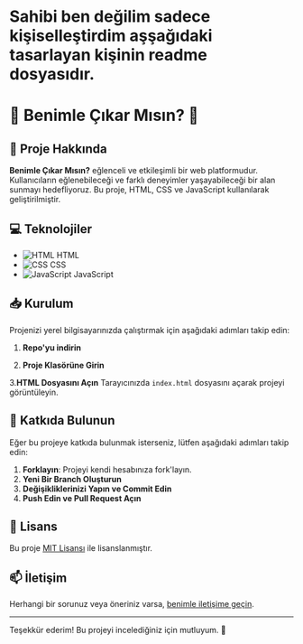 # Sahibi ben değilim sadece kişiselleştirdim aşşağıdaki tasarlayan kişinin readme dosyasıdır.

# 🥳 Benimle Çıkar Mısın? 🌟

## 🎉 Proje Hakkında
**Benimle Çıkar Mısın?** eğlenceli ve etkileşimli bir web platformudur. Kullanıcıların eğlenebileceği ve farklı deneyimler yaşayabileceği bir alan sunmayı hedefliyoruz. Bu proje, HTML, CSS ve JavaScript kullanılarak geliştirilmiştir.

## 💻 Teknolojiler
- ![HTML](https://img.icons8.com/ios/50/000000/html.png) HTML
- ![CSS](https://img.icons8.com/ios/50/000000/css.png) CSS
- ![JavaScript](https://img.icons8.com/ios/50/000000/javascript.png) JavaScript

## 📥 Kurulum
Projenizi yerel bilgisayarınızda çalıştırmak için aşağıdaki adımları takip edin:

1. **Repo'yu indirin**
   
2. **Proje Klasörüne Girin**

3.**HTML Dosyasını Açın**
   Tarayıcınızda `index.html` dosyasını açarak projeyi görüntüleyin.

## 👥 Katkıda Bulunun
Eğer bu projeye katkıda bulunmak isterseniz, lütfen aşağıdaki adımları takip edin:
1. **Forklayın**: Projeyi kendi hesabınıza fork'layın.
2. **Yeni Bir Branch Oluşturun**
3. **Değişikliklerinizi Yapın ve Commit Edin**
4. **Push Edin ve Pull Request Açın**

## 📜 Lisans
Bu proje [MIT Lisansı](LICENSE) ile lisanslanmıştır.

## 📫 İletişim
Herhangi bir sorunuz veya öneriniz varsa, [benimle iletişime geçin](mailto:destek@caganxozdemir.com.tr).

---

Teşekkür ederim! Bu projeyi incelediğiniz için mutluyum. 🎊
